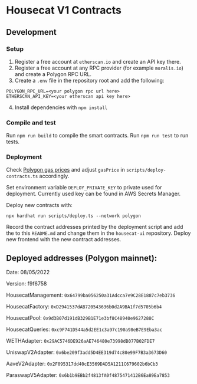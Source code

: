 # Housecat V1 Contracts

## Development

### Setup

1. Register a free account at `etherscan.io` and create an API key there.
2. Register a free account at any RPC provider (for example `moralis.io`) and create a Polygon RPC URL.
3. Create a `.env` file in the repository root and add the following:

```
POLYGON_RPC_URL=<your polygon rpc url here>
ETHERSCAN_API_KEY=<your etherscan api key here>
```

4. Install dependencies with `npm install`

### Compile and test

Run `npm run build` to compile the smart contracts.
Run `npm run test` to run tests.

### Deployment

Check [Polygon gas prices](https://polygonscan.com/gastracker) and adjust `gasPrice` in `scripts/deploy-contracts.ts` accordingly.

Set environment variable `DEPLOY_PRIVATE_KEY` to private used for deployment. Currently used key can be found in AWS Secrets Manager.

Deploy new contracts with:

```
npx hardhat run scripts/deploy.ts --network polygon
```

Record the contract addresses printed by the deployment script and add the to this `README.md` and change them in the `housecat-ui`
repository. Deploy new frontend with the new contract addresses.

## Deployed addresses (Polygon mainnet):

Date: 08/05/2022

Version: f9f6758

HousecatManagement: `0x64799ba056250a31Adcca7e9C28E1887c7eb3736`

HousecatFactory: `0xD2941537dAB720543636b0d2A9BA1f7d5705b6b4`

HousecatPool: `0x9d3B07d191dB329B1E71e3bf8C48940e9627288C`

HousecatQueries: `0xc9F741D544a5d2EE1c3a97c190a98eB7E9Eba3ac`

WETHAdapter: `0x29AC5746DE926aAE746480e73998dB077B02FDE7`

UniswapV2Adapter: `0x6be209f3add5D4EE319d74c80e99F7B3a3673D60`

AaveV2Adapter: `0x2F095317dd40cE3569DAD5A1211C679602b6bCb3`

ParaswapV5Adapter: `0x6b1b9EBb2f4813fA0f4875471412B6Ea89Ea7853`
